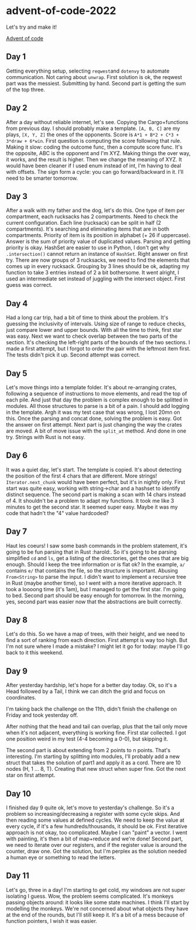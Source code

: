 # advent-of-code-2022
Let's try and make it!

[Advent of code](https://adventofcode.com/)

## Day 1

Getting everything setup, 
selecting `reqwest`and `dotenvy` to automate communication.
Not caring about `unwrap`.
First solution is ok, the reqwest part was the messiest.
Submitting by hand.
Second part is getting the sum of the top three.

## Day 2

After a day without reliable internet,
let's see.
Copying the Cargo+functions from previous day.
I should probably make a template.
`[A, B, C]` are my plays, `[X, Y, Z]` the ones of the opponents.
Score is `A*1 + B*2 + C*3 + 3*draw + 6*win`.
First question is computing the score following that rule.
Making it slow:
coding the outcome func, then a compute score func.
It's the opposite, ABC is the opponent and I'm XYZ.
Making things the over way, it works, and the result is higher.
Then we change the meaning of XYZ.
It would have been cleaner if I used enum instead of int,
I'm having to deal with offsets.
The sign form a cycle: you can go forward/backward in it.
I'll need to be smarter tomorrow.

## Day 3

After a walk with my father and the dog,
let's do this.
One type of item per compartment, each rucksacks has 2 compartments.
Need to check the current configuration.
Each line (rucksack) can be split in half (2 compartments).
It's searching and eliminating items that are in both compartments.
Priority of item is its position in alphabet (+ 26 if uppercase).
Answer is the sum of priority value of duplicated values.
Parsing and getting priority is okay. 
HashSet are easier to use in Python,
I don't get why `.intersection()` cannot return an instance of `HashSet`.
Right answer on first try.
There are now groups of 3 rucksacks, 
we need to find the elements that comes up in every rucksack.
Grouping by 3 lines should be ok,
adapting my function to take 3 entries instead of 2 a bit bothersome.
It went alright, I used an intermediate set 
instead of juggling with the intersect object.
First guess was correct.

## Day 4

Had a long car trip,
had a bit of time to think about the problem.
It's guessing the inclusivity of intervals.
Using size of range to reduce checks,
just compare lower and upper bounds.
With all the time to think, first star was easy.
Next we want to check overlap between the two parts of the section.
It's checking the left-right parts of the bounds of the two sections.
I made a first attempt, 
but I forgot to order the pair with the leftmost item first.
The tests didn't pick it up.
Second attempt was correct.

## Day 5

Let's move things into a template folder.
It's about re-arranging crates, 
following a sequence of instructions to move elements,
and read the top of each pile.
And just that day the problem is complex enough to be splitted in modules.
All those structures to parse is a bit of a pain.
I should add logging in the template.
Argh it was my test case that was wrong, I lost 20mn on this.
Once the parsing and concat done,
solving the problem is easy.
Got the answer on first attempt.
Next part is just changing the way the crates are moved.
A bit of move issue with the `split_at` method.
And done in one try.
Strings with Rust is not easy.

## Day 6

It was a quiet day, let's start.
The template is copied.
It's about detecting the position of the 
first 4 chars that are different.
More strings!
`Iterator.next_chunk` would have been perfect, 
but it's in nightly only.
First start was quite easy,
working with string->char and a hashset to identify distinct sequence.
The second part is making a scan with 14 chars instead of 4.
It shouldn't be a problem to adapt my functions.
It took me like 3 minutes to get the second star.
It seemed super easy. 
Maybe it was my code that hadn't the "4" value hardcoded?

## Day 7

Haut les coeurs!
I saw some bash commands in the problem statement,
it's going to be fun parsing that in Rust :harold:.
So it's going to be parsing simplified `cd` and `ls`,
get a listing of the directories,
get the ones that are big enough.
Should I keep the tree information or is flat ok?
In the example, `a/` contains `e/` that contains the file,
so the structure is important.
Abusing `From<String>` to parse the input.
I didn't want to implement a recursive tree in Rust
(maybe another time),
so I went with a more iterative approach.
It took a loooong time (it's 1am),
but I managed to get the first star.
I'm going to bed.
Second part should be easy enough for tomorrow.
In the morning, yes, second part was easier 
now that the abstractions are built correctly.

## Day 8

Let's do this.
So we have a map of trees, with their height,
and we need to find a sort of ranking from each direction.
First attempt is way too high.
But I'm not sure where I made a mistake?
I might let it go for today: 
maybe I'll go back to it this weekend.

## Day 9

After yesterday hardship,
let's hope for a better day today.
Ok, so it's a Head followed by a Tail,
I think we can ditch the grid and focus on coordinates.

I'm taking back the challenge on the 11th,
didn't finish the challenge on Friday
and took yesterday off.

After nothing that the head and tail can overlap,
plus that the tail only move when it's not adjacent,
everything is working fine.
First star collected.
I got one position weird in my test (4-4 becoming a 0-0),
but skipping it.

The second part is about extending from 2 points to n points.
That's interesting.
I'm starting by splitting into modules,
I'll probably add a new struct that takes the solution of part1
and apply it as a cord.
There are 10 nodes (H, 1 ... 8, T).
Creating that new struct when super fine.
Got the next star on first attempt.

## Day 10

I finished day 9 quite ok,
let's move to yesterday's challenge.
So it's a problem so increasing/decreasing a register
with some cycle skips. 
And then reading some values at defined cycles.
We need to keep the value at every cycle,
if it's a few hundreds/thousands, it should be ok.
First iterative approach is not okay, too complicated.
Maybe I can "paint" a vector.
I went with painting, it's then a bit of map+reduce and we're done!
Second part, we need to iterate over our registers,
and if the register value is around the counter, draw one.
Got the solution, but I'm perplex as the solution
needed a human eye or something to read the letters.

## Day 11

Let's go, three in a day!
I'm starting to get cold, my windows are not super isolating I guess.
Wow, the problem seems complicated.
It's monkeys passing objects around:
it looks like some state machines.
I think I'll start by modelling the monkeys.
We're not concerned about what objects they have at the end of the rounds,
but I'll still keep it.
It's a bit of a mess because of function pointers,
I wish it was easier.


